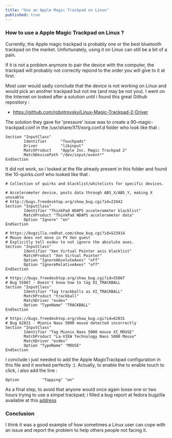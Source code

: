 ```yaml
---
title: "Use an Apple Magic Trackpad on Linux"
published: true
---
```





### How to use a Apple Magic Trackpad on Linux ? 


Currently, the Apple magic trackpad is probably one or the best bluetooth trackpad on the market. Unfortunately, using it on Linux can still be a bit of a pain.

If it is not a problem anymore to pair the device with the computer, the trackpad will probably not correctly repond to the order you will give to it at first. 

Most user would sadly conclude that the device is not working on Linux and would pick an another trackpad but not me (and may be not you). I went on the Internet on looked after a solution until i found this great Github repository :

- https://github.com/robotrovsky/Linux-Magic-Trackpad-2-Driver

The solution they gave for 'pressure' issue was to create a 90-magic-trackpad.conf in the /usr/share/X11/xorg.conf.d folder who look like that :

    Section "InputClass"
            Identifier      "Touchpads"
            Driver          "libinput"
            MatchProduct    "Apple Inc. Magic Trackpad 2"
            MatchDevicePath "/dev/input/event*"
    EndSection


It did not work, so i looked at the file already present in this folder and found the 10-quirks.conf who looked like that :  


    # Collection of quirks and blacklist/whitelists for specific devices.
    
    # Accelerometer device, posts data through ABS_X/ABS_Y, making X unusable
    # http://bugs.freedesktop.org/show_bug.cgi?id=22442 
    Section "InputClass"
            Identifier "ThinkPad HDAPS accelerometer blacklist"
            MatchProduct "ThinkPad HDAPS accelerometer data"
            Option "Ignore" "on"
    EndSection
    
    # https://bugzilla.redhat.com/show_bug.cgi?id=523914
    # Mouse does not move in PV Xen guest
    # Explicitly tell evdev to not ignore the absolute axes.
    Section "InputClass"
            Identifier "Xen Virtual Pointer axis blacklist"
            MatchProduct "Xen Virtual Pointer"
            Option "IgnoreAbsoluteAxes" "off"
            Option "IgnoreRelativeAxes" "off"
    EndSection
    
    # https://bugs.freedesktop.org/show_bug.cgi?id=55867
    # Bug 55867 - Doesn't know how to tag XI_TRACKBALL
    Section "InputClass"
            Identifier "Tag trackballs as XI_TRACKBALL"
            MatchProduct "trackball"
            MatchDriver "evdev"
            Option "TypeName" "TRACKBALL"
    EndSection
    
    # https://bugs.freedesktop.org/show_bug.cgi?id=62831
    # Bug 62831 - Mionix Naos 5000 mouse detected incorrectly
    Section "InputClass"
            Identifier "Tag Mionix Naos 5000 mouse XI_MOUSE"
            MatchProduct "La-VIEW Technology Naos 5000 Mouse"
            MatchDriver "evdev"
            Option "TypeName" "MOUSE"
    EndSection

I conclude i just needed to add the Apple MagicTrackpad configuration in this file and it worked perfectly :). Actually, to enable the to enable touch to click, i also add the line :

    Option          "Tapping" "on"


As a final step, to avoid that anyone would once again loose one or two hours trying to use a simpel trackpad; i filled a bug report at fedora bugzilla available at this [address](https://bugzilla.redhat.com/show_bug.cgi?id=1818982) 


### Conclusion 

I think it was a good example of how sometimes a Linux user can cope with an issue and report the problem to help others people not facing it.  
